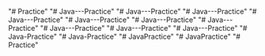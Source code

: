 "# Practice" 
"# Java---Practice" 
"# Java---Practice" 
"# Java---Practice" 
"# Java---Practice" 
"# Java---Practice" 
"# Java---Practice" 
"# Java---Practice" 
"# Java---Practice" 
"# Java---Practice" 
"# Java---Practice" 
"# Java-Practice" 
"# Java-Practice" 
"# JavaPractice" 
"# JavaPractice" 
"# Practice" 
